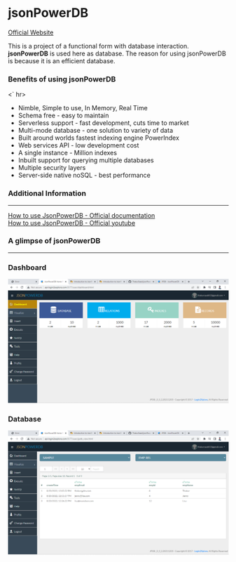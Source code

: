 # jsonPowerDB

[Official Website](https://login2explore.com/)

This is a project of a functional form with database interaction. <strong>jsonPowerDB</strong> is used here as database. The reason for using jsonPowerDB is because it is an efficient database.

### Benefits of using jsonPowerDB

<` hr>

- Nimble, Simple to use, In Memory, Real Time
- Schema free - easy to maintain
- Serverless support - fast development, cuts time to market
- Multi-mode database - one solution to variety of data
- Built around worlds fastest indexing engine PowerIndex
- Web services API - low development cost
- A single instance - Million indexes
- Inbuilt support for querying multiple databases
- Multiple security layers
- Server-side native noSQL - best performance

### Additional Information

<hr>

[How to use JsonPowerDB - Official documentation](https://login2explore.com/jpdb/docs.html) <br>
[How to use JsonPowerDB - Official youtube](https://www.youtube.com/watch?v=GT8TTtqPloE&t=4s&ab_channel=JsonPowerDB)

### A glimpse of jsonPowerDB

<hr>

### Dashboard

![Dashboard](https://github.com/ThakurSaad/jsonPowerDB/blob/main/assets/dashboard.png)

### Database

![database](https://github.com/ThakurSaad/jsonPowerDB/blob/main/assets/database.png)